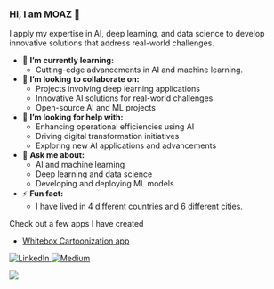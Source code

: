 ### Hi, I am MOAZ 👋

I apply my expertise in AI, deep learning, and data science to develop innovative solutions that address real-world challenges.

- 🌱 **I’m currently learning:**
  - Cutting-edge advancements in AI and machine learning.
- 👯 **I’m looking to collaborate on:**
  - Projects involving deep learning applications
  - Innovative AI solutions for real-world challenges
  - Open-source AI and ML projects
- 🤔 **I’m looking for help with:**
  - Enhancing operational efficiencies using AI
  - Driving digital transformation initiatives
  - Exploring new AI applications and advancements
- 💬 **Ask me about:**
  - AI and machine learning
  - Deep learning and data science
  - Developing and deploying ML models
- ⚡ **Fun fact:**
  - I have lived in 4 different countries and 6 different cities.

Check out a few apps I have created
- <a href="https://whitebox-cartoonization-xhjdgjxxck4sk9bylpajol.streamlit.app/">Whitebox Cartoonization app</a>


<a href="https://www.linkedin.com/in/moaz-mohammed-husain/" target="_blank"><img alt="LinkedIn" src="https://img.shields.io/badge/linkedin-%230077B5.svg?style=for-the-badge&logo=linkedin&logoColor=white"/>
<a href="https://moazhusain47.medium.com/" target="_blank"><img alt="Medium" src = "https://img.shields.io/badge/Medium-12100E?style=for-the-badge&logo=medium&logoColor=white">


![](https://komarev.com/ghpvc/?username=MOAZ47&color=green&style=plastic&label=PROFILE+VIEWS)


<!--
**MOAZ47/MOAZ47** is a ✨ _special_ ✨ repository because its `README.md` (this file) appears on your GitHub profile.

Here are some ideas to get you started:

- 🔭 I’m currently working on ...
- 🌱 I’m currently learning ...
- 👯 I’m looking to collaborate on ...
- 🤔 I’m looking for help with ...
- 💬 Ask me about ...
- 📫 How to reach me: ...
- 😄 Pronouns: ...
- ⚡ Fun fact: ...
-->
